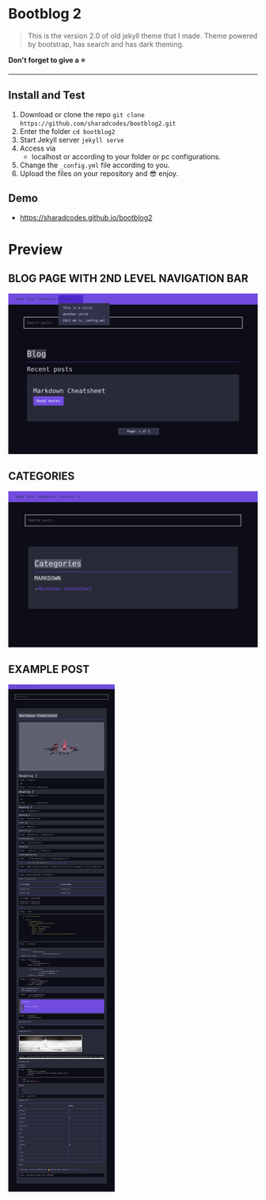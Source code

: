 # Bootblog 2

>This is the version 2.0  of old jekyll theme that I made.
>Theme powered by bootstrap, has search and has dark theming.

**Don't forget to give a :star:**

---

## Install and Test

1. Download or clone the repo
   `git clone https://github.com/sharadcodes/bootblog2.git`
2. Enter the folder
   `cd bootblog2`
3. Start Jekyll server
   `jekyll serve`
4. Access via
   * localhost or according to your folder or pc configurations.
5. Change the `_config.yml` file according to you.
6. Upload the files on your repository and :sunglasses: enjoy.

## Demo

- https://sharadcodes.github.io/bootblog2

# Preview

## BLOG PAGE WITH 2ND LEVEL NAVIGATION BAR
![Blog page](https://github.com/sharadcodes/bootblog2/raw/master/screenshots/blog.png)
## CATEGORIES 
![Home page](https://github.com/sharadcodes/bootblog2/raw/master/screenshots/categories.png)
## EXAMPLE POST 
![Blog page](https://github.com/sharadcodes/bootblog2/raw/master/screenshots/post.png)
